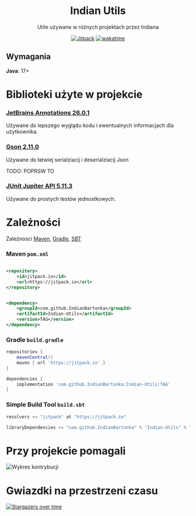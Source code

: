 <div align="center">

# Indian Utils

Utile używane w różnych projektach przez Indiana

[![Jitpack](https://jitpack.io/v/IndianBartonka/Indian-Utils.svg)](https://jitpack.io/#IndianBartonka/Indian-Utils)
[![wakatime](https://wakatime.com/badge/user/adf40340-ba3b-43af-87af-de3920ec0c1b/project/5e41acf1-0b55-470c-be02-5b2f68bbdee0.svg)](https://wakatime.com/badge/user/adf40340-ba3b-43af-87af-de3920ec0c1b/project/5e41acf1-0b55-470c-be02-5b2f68bbdee0)
</div>

## Wymagania

**Java**: 17+

# Biblioteki użyte w projekcie

### [JetBrains Annotations 26.0.1](https://github.com/JetBrains/java-annotations)

Używane do lepszego wyglądu kodu i ewentualnych informacjach dla użytkownika.

### [Gson 2.11.0](https://github.com/google/gson)

Używane do łatwiej serialziacij i deserialziacij Json 

TODO: POPRSW TO
### [JUnit Jupiter API 5.11.3](https://junit.org/junit5/)

Używane do prostych testów jednostkowych.

# Zależności

Zależnosci [Maven](#maven-pomxml), [Gradle](#gradle-buildgradle), [SBT](#simple-build-tool-buildsbt)

### Maven `pom.xml`

```xml

<repository>
    <id>jitpack.io</id>
    <url>https://jitpack.io</url>
</repository>
```

```xml

<dependency>
    <groupId>com.github.IndianBartonka</groupId>
    <artifactId>Indian-Utils</artifactId>
    <version>TAG</version>
</dependency>
```

### Gradle `build.gradle`

```groovy
repositories {
    mavenCentral()
    maven { url 'https://jitpack.io' }
}

dependencies {
    implementation 'com.github.IndianBartonka:Indian-Utils:TAG'
}
```

### Simple Build Tool `build.sbt`

```sbt
resolvers += "jitpack" at "https://jitpack.io"
```

```sbt
libraryDependencies += "com.github.IndianBartonka" % "Indian-Utils" % "TAG"    
```

# Przy projekcie pomagali

![Wykres kontrybucji](https://contrib.rocks/image?repo=IndianBartonka/Indian-Utils)

# Gwiazdki na przestrzeni czasu

[![Stargazers over time](https://starchart.cc/IndianBartonka/Indian-Utils.svg?variant=adaptive)]()
